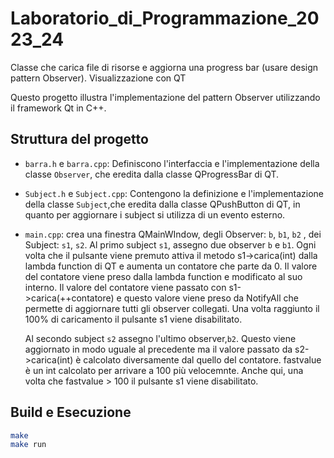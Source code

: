 # Laboratorio_di_Programmazione_2023_24
 
Classe che carica file di risorse e aggiorna una progress bar (usare design pattern Observer). 
Visualizzazione con QT


Questo progetto illustra l'implementazione del pattern Observer utilizzando il framework Qt in C++. 

## Struttura del progetto

- `barra.h` e `barra.cpp`: Definiscono l'interfaccia e l'implementazione della classe `Observer`, che eredita dalla classe QProgressBar di QT.

- `Subject.h` e `Subject.cpp`: Contengono la definizione e l'implementazione della classe `Subject`,che eredita dalla classe QPushButton di QT, in quanto per aggiornare i subject si utilizza di un evento esterno.

- `main.cpp`: crea una finestra QMainWIndow, degli Observer: `b`, `b1`, `b2` , dei Subject: `s1`, `s2`.
    Al primo subject `s1`, assegno due observer `b` e `b1`. Ogni volta che il pulsante viene premuto attiva il metodo s1->carica(int) dalla lambda function di QT e aumenta un contatore che parte da 0. Il valore del contatore viene preso dalla lambda function e modificato al suo interno.
    Il valore del contatore viene passato con s1->carica(++contatore) e questo valore viene preso da NotifyAll che permette di aggiornare tutti gli observer collegati.
    Una volta raggiunto il 100% di caricamento il pulsante s1 viene disabilitato.


    Al secondo subject `s2` assegno l'ultimo observer,`b2`. Questo viene aggiornato in modo uguale al precedente ma il valore passato da s2->carica(int) è calcolato diversamente dal quello del contatore. 
    fastvalue è un int calcolato per arrivare a 100 più velocemnte.
    Anche qui, una volta che fastvalue > 100 il pulsante s1 viene disabilitato.
    



## Build e Esecuzione

```bash
make
make run
```
